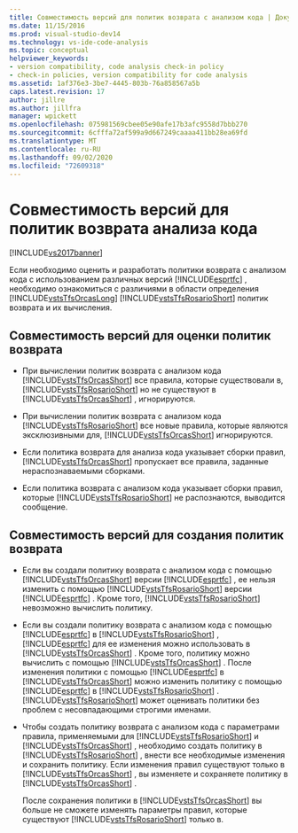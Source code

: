 ```yaml
---
title: Совместимость версий для политик возврата с анализом кода | Документация Майкрософт
ms.date: 11/15/2016
ms.prod: visual-studio-dev14
ms.technology: vs-ide-code-analysis
ms.topic: conceptual
helpviewer_keywords:
- version compatibility, code analysis check-in policy
- check-in policies, version compatibility for code analysis
ms.assetid: 1af376e3-3be7-4445-803b-76a858567a5b
caps.latest.revision: 17
author: jillre
ms.author: jillfra
manager: wpickett
ms.openlocfilehash: 075981569cbee05e90afe17b3afc9558d7bbb270
ms.sourcegitcommit: 6cfffa72af599a9d667249caaaa411bb28ea69fd
ms.translationtype: MT
ms.contentlocale: ru-RU
ms.lasthandoff: 09/02/2020
ms.locfileid: "72609318"
---
```

# <a name="version-compatibility-for-code-analysis-check-in-policies"></a>Совместимость версий для политик возврата анализа кода
[!INCLUDE[vs2017banner](../includes/vs2017banner.md)]

Если необходимо оценить и разработать политики возврата с анализом кода с использованием различных версий [!INCLUDE[esprtfc](../includes/esprtfc-md.md)] , необходимо ознакомиться с различиями в области определения [!INCLUDE[vstsTfsOrcasLong](../includes/vststfsorcaslong-md.md)] [!INCLUDE[vstsTfsRosarioShort](../includes/vststfsrosarioshort-md.md)] политик возврата и их вычисления.

## <a name="version-compatibility-for-evaluating-check-in-policies"></a>Совместимость версий для оценки политик возврата

- При вычислении политик возврата с анализом кода [!INCLUDE[vstsTfsOrcasShort](../includes/vststfsorcasshort-md.md)] все правила, которые существовали в, [!INCLUDE[vstsTfsRosarioShort](../includes/vststfsrosarioshort-md.md)] но не существуют в [!INCLUDE[vstsTfsOrcasShort](../includes/vststfsorcasshort-md.md)] , игнорируются.

- При вычислении политик возврата с анализом кода [!INCLUDE[vstsTfsRosarioShort](../includes/vststfsrosarioshort-md.md)] все новые правила, которые являются эксклюзивными для, [!INCLUDE[vstsTfsOrcasShort](../includes/vststfsorcasshort-md.md)] игнорируются.

- Если политика возврата для анализа кода указывает сборки правил, [!INCLUDE[vstsTfsOrcasShort](../includes/vststfsorcasshort-md.md)] пропускает все правила, заданные нераспознаваемыми сборками.

- Если политика возврата с анализом кода указывает сборки правил, которые [!INCLUDE[vstsTfsRosarioShort](../includes/vststfsrosarioshort-md.md)] не распознаются, выводится сообщение.

## <a name="version-compatibility-for-authoring-check-in-policies"></a>Совместимость версий для создания политик возврата

- Если вы создали политику возврата с анализом кода с помощью [!INCLUDE[vstsTfsOrcasShort](../includes/vststfsorcasshort-md.md)] версии [!INCLUDE[esprtfc](../includes/esprtfc-md.md)] , ее нельзя изменить с помощью [!INCLUDE[vstsTfsRosarioShort](../includes/vststfsrosarioshort-md.md)] версии [!INCLUDE[esprtfc](../includes/esprtfc-md.md)] . Кроме того, [!INCLUDE[vstsTfsRosarioShort](../includes/vststfsrosarioshort-md.md)] невозможно вычислить политику.

- Если вы создали политику возврата с анализом кода с помощью [!INCLUDE[esprtfc](../includes/esprtfc-md.md)] в [!INCLUDE[vstsTfsRosarioShort](../includes/vststfsrosarioshort-md.md)] , [!INCLUDE[esprtfc](../includes/esprtfc-md.md)] для ее изменения можно использовать в [!INCLUDE[vstsTfsOrcasShort](../includes/vststfsorcasshort-md.md)] . Кроме того, политику можно вычислить с помощью [!INCLUDE[vstsTfsOrcasShort](../includes/vststfsorcasshort-md.md)] . После изменения политики с помощью [!INCLUDE[esprtfc](../includes/esprtfc-md.md)] в [!INCLUDE[vstsTfsOrcasShort](../includes/vststfsorcasshort-md.md)] можно изменить политику с помощью [!INCLUDE[esprtfc](../includes/esprtfc-md.md)] в [!INCLUDE[vstsTfsRosarioShort](../includes/vststfsrosarioshort-md.md)] . [!INCLUDE[vstsTfsRosarioShort](../includes/vststfsrosarioshort-md.md)] может оценивать политики без проблем с несовпадающими строгими именами.

- Чтобы создать политику возврата с анализом кода с параметрами правила, применяемыми для [!INCLUDE[vstsTfsRosarioShort](../includes/vststfsrosarioshort-md.md)] и [!INCLUDE[vstsTfsOrcasShort](../includes/vststfsorcasshort-md.md)] , необходимо создать политику в [!INCLUDE[vstsTfsRosarioShort](../includes/vststfsrosarioshort-md.md)] , внести все необходимые изменения и сохранить политику. Если изменения правил существуют только в [!INCLUDE[vstsTfsOrcasShort](../includes/vststfsorcasshort-md.md)] , вы изменяете и сохраняете политику в [!INCLUDE[vstsTfsOrcasShort](../includes/vststfsorcasshort-md.md)] .

     После сохранения политики в [!INCLUDE[vstsTfsOrcasShort](../includes/vststfsorcasshort-md.md)] вы больше не сможете изменять параметры правил, которые существуют [!INCLUDE[vstsTfsRosarioShort](../includes/vststfsrosarioshort-md.md)] только в.
